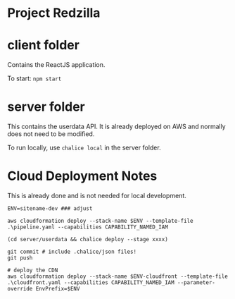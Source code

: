# Project Redzilla

# client folder

Contains the ReactJS application.

To start: `npm start`

# server folder

This contains the userdata API. It is already deployed on AWS and normally does not need to be modified.

To run locally, use `chalice local` in the server folder.


# Cloud Deployment Notes

This is already done and is not needed for local development.

```
ENV=sitename-dev ### adjust

aws cloudformation deploy --stack-name $ENV --template-file .\pipeline.yaml --capabilities CAPABILITY_NAMED_IAM

(cd server/userdata && chalice deploy --stage xxxx)

git commit # include .chalice/json files!
git push

# deploy the CDN
aws cloudformation deploy --stack-name $ENV-cloudfront --template-file .\cloudfront.yaml --capabilities CAPABILITY_NAMED_IAM --parameter-override EnvPrefix=$ENV
```
